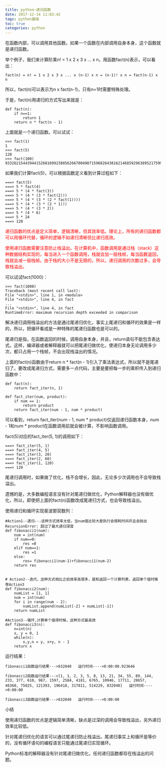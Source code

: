 ```yaml
---
title: python—递归函数
date: 2017-12-14 11:03:42
tags: python基础
toc: true
categories: python
---
```


在函数内部，可以调用其他函数。如果一个函数在内部调用自身本身，这个函数就是递归函数。

举个例子，我们来计算阶乘n! = 1 x 2 x 3 x ... x n，用函数fact(n)表示，可以看出：

	fact(n) = n! = 1 x 2 x 3 x ... x (n-1) x n = (n-1)! x n = fact(n-1) x n

所以，fact(n)可以表示为n x fact(n-1)，只有n=1时需要特殊处理。

于是，fact(n)用递归的方式写出来就是：

	def fact(n):
    	if n==1:
        	return 1
    	return n * fact(n - 1)

<!--more-->

上面就是一个递归函数。可以试试：

	>>> fact(1)
	1
	>>> fact(5)
	120
	>>> fact(100)
	93326215443944152681699238856266700490715968264381621468592963895217599993229915608941463976156518286253697920827223758251185210916864000000000000000000000000

如果我们计算fact(5)，可以根据函数定义看到计算过程如下：

	===> fact(5)
	===> 5 * fact(4)
	===> 5 * (4 * fact(3))
	===> 5 * (4 * (3 * fact(2)))
	===> 5 * (4 * (3 * (2 * fact(1))))
	===> 5 * (4 * (3 * (2 * 1)))
	===> 5 * (4 * (3 * 2))
	===> 5 * (4 * 6)
	===> 5 * 24
	===> 120

<font color=red>递归函数的优点是定义简单，逻辑清晰，但其效率低。理论上，所有的递归函数都可以用循环代替，循环的逻辑不如递归清晰但比递归高效。</font>

<font color=red>使用递归函数需要注意防止栈溢出。在计算机中，函数调用是通过栈（stack）这种数据结构实现的，每当进入一个函数调用，栈就会加一层栈帧，每当函数返回，栈就会减一层栈帧。由于栈的大小不是无限的，所以，递归调用的次数过多，会导致栈溢出。</font>

可以试试fact(1000)：

	>>> fact(1000)
	Traceback (most recent call last):
	File "<stdin>", line 1, in <module>
	File "<stdin>", line 4, in fact
	...
	File "<stdin>", line 4, in fact
	RuntimeError: maximum recursion depth exceeded in comparison

解决递归调用栈溢出的方法是通过尾递归优化，事实上尾递归和循环的效果是一样的，所以，把循环看成是一种特殊的尾递归函数也是可以的。

尾递归是指，在函数返回的时候，调用自身本身，并且，return语句不能包含表达式。这样，编译器或者解释器就可以把尾递归做优化，使递归本身无论调用多少次，都只占用一个栈帧，不会出现栈溢出的情况。

上面的fact(n)函数由于return n * fact(n - 1)引入了乘法表达式，所以就不是尾递归了。要改成尾递归方式，需要多一点代码，主要是要把每一步的乘积传入到递归函数中：

	def fact(n):
    	return fact_iter(n, 1)

	def fact_iter(num, product):
    	if num == 1:
        	return product
    	return fact_iter(num - 1, num * product)

可以看到，return fact_iter(num - 1, num * product)仅返回递归函数本身，num - 1和num * product在函数调用前就会被计算，不影响函数调用。

fact(5)对应的fact_iter(5, 1)的调用如下：

	===> fact_iter(5, 1)
	===> fact_iter(4, 5)
	===> fact_iter(3, 20)
	===> fact_iter(2, 60)
	===> fact_iter(1, 120)
	===> 120
尾递归调用时，如果做了优化，栈不会增长，因此，无论多少次调用也不会导致栈溢出。

遗憾的是，大多数编程语言没有针对尾递归做优化，Python解释器也没有做优化，所以，即使把上面的fact(n)函数改成尾递归方式，也会导致栈溢出。

使用递归和循环实现斐波那契数列：

	#Action1--递归---这种方式效率太低，当num值比较大是执行会很耗时间并且会抛出RecursionError: 超过了最大递归深度
	def fibonacci1(num):
    	num = int(num)
    	if num==0:
        	res =0
    	elif num==1:
        	res =1
    	else:
        	res= fibonacci1(num-1)+fibonacci1(num-2)
    	return res


	# Action2--迭代，这种方式相比之前效率高很多，是和返回一个计算列表，返回单个值时推荐Action3
	def fibonacci2(num):
    	numList = [1, 1]
    	num = int(num)
    	for i in range(num - 2):
        	numList.append(numList[-2] + numList[-1])
    	return numList

	#Action3--循环,计算单个值得时候，这种方式最高效
	def fibonacci3(n):
    	n=int(n)
    	x, y = 0, 1
    	while(n):
        	x,y,n = y, x+y, n - 1
    	return x


运行结果：

	fibonacci1函数运行结果--->832040   运行时间---->0:00:00.923646

	fibonacci2函数运行结果--->[1, 1, 2, 3, 5, 8, 13, 21, 34, 55, 89, 144, 233, 377, 610, 987, 1597, 2584, 4181, 6765, 10946, 17711, 28657, 46368, 75025, 121393, 196418, 317811, 514229, 832040]   运行时间---->0:00:00

	fibonacci3函数运行结果--->832040   运行时间---->0:00:00


小结

使用递归函数的优点是逻辑简单清晰，缺点是过深的调用会导致栈溢出，另外递归效率比较低。

针对尾递归优化的语言可以通过尾递归防止栈溢出。尾递归事实上和循环是等价的，没有循环语句的编程语言只能通过尾递归实现循环。

Python标准的解释器没有针对尾递归做优化，任何递归函数都存在栈溢出的问题。